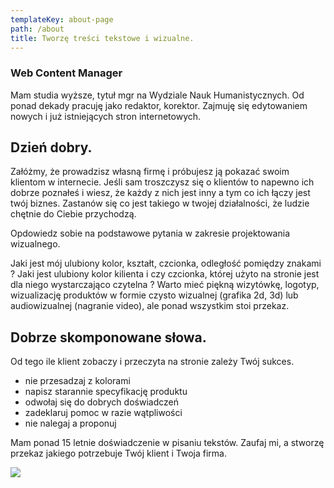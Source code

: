 ```yaml
---
templateKey: about-page
path: /about
title: Tworzę treści tekstowe i wizualne.
---
```

### Web Content Manager

Mam studia wyższe, tytuł mgr na Wydziale Nauk Humanistycznych. Od ponad dekady pracuję jako redaktor, korektor. Zajmuję się edytowaniem nowych i już istniejących stron internetowych.

## Dzień dobry.

Załóżmy, że prowadzisz własną firmę i próbujesz ją pokazać swoim klientom w internecie. Jeśli sam troszczysz się o klientów to napewno ich dobrze poznałeś i wiesz, że każdy z nich jest inny a tym co ich łączy jest twój biznes. Zastanów się co jest takiego w twojej działalności, że ludzie chętnie do Ciebie przychodzą.

Opdowiedz sobie na podstawowe pytania w zakresie projektowania wizualnego. 

Jaki jest mój ulubiony kolor, kształt, czcionka, odległość pomiędzy znakami ? Jaki jest ulubiony kolor kilienta i czy czcionka, której użyto na stronie jest dla niego wystarczająco czytelna ? Warto mieć piękną wizytówkę, logotyp, wizualizację produktów w formie czysto wizualnej (grafika 2d, 3d) lub audiowizualnej (nagranie video), ale ponad wszystkim stoi przekaz.

## Dobrze skomponowane słowa.

Od tego ile klient zobaczy i przeczyta na stronie zależy Twój sukces.

* nie przesadzaj z kolorami
* napisz starannie specyfikację produktu
* odwołaj się do dobrych doświadczeń
* zadeklaruj pomoc w razie wątpliwości
* nie nalegaj a proponuj

Mam ponad 15 letnie doświadczenie w pisaniu tekstów. Zaufaj mi, a stworzę przekaz jakiego potrzebuje Twój klient i Twoja firma.

![](/img/webcontentmanager.jpg)